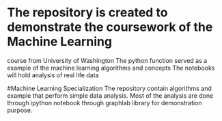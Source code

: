 # The repository is created to demonstrate the coursework of the Machine Learning
course from University of Washington
The python function served as a example of the machine learning algorithms and concepts
The notebooks will hold analysis of real life data

#Machine Learning Specialization
The repository contain algorithms and example that perform simple data analysis.
Most of the analysis are done through ipython notebook through graphlab library for demonstration purpose.
